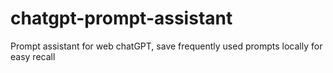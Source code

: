 # chatgpt-prompt-assistant
Prompt assistant for web chatGPT, save frequently used prompts locally for easy recall
